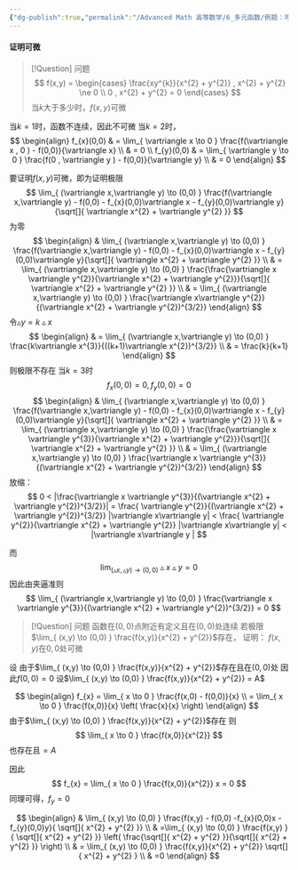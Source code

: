 ```yaml
---
{"dg-publish":true,"permalink":"/Advanced Math 高等数学/6_多元函数/例题：可微性分析/","tags":["例题","微积分"]}
---
```


#### 证明可微

> [!Question] 问题
> $$
> f(x,y) = 
> \begin{cases} 
> \frac{xy^{k}}{x^{2} + y^{2}} , x^{2} + y^{2} \ne 0 \\
> 0 , x^{2} + y^{2} = 0
> \end{cases}
> $$
> 当$k$大于多少时，$f(x,y)$可微

当$k=1$时，函数不连续，因此不可微
当$k = 2$时，
$$
\begin{align}
f_{x}(0,0)  & = \lim_{ \vartriangle x \to 0 } \frac{f(\vartriangle x , 0 ) - f(0,0)}{\vartriangle x} \\
 & = 0 \\
f_{y}(0,0)  & = \lim_{ \vartriangle y \to 0 } \frac{f(0 , \vartriangle y ) - f(0,0)}{\vartriangle y} \\
 & = 0
\end{align}
$$

要证明$f(x,y)$可微，即为证明极限
$$
\lim_{ (\vartriangle x,\vartriangle y) \to (0,0) } \frac{f(\vartriangle x,\vartriangle y) - f(0,0) - f_{x}(0,0)\vartriangle x - f_{y}(0,0)\vartriangle y}{\sqrt[]{ \vartriangle x^{2} + \vartriangle y^{2} }}
$$
为零
$$
\begin{align}
 & \lim_{ (\vartriangle x,\vartriangle y) \to (0,0) } \frac{f(\vartriangle x,\vartriangle y) - f(0,0) - f_{x}(0,0)\vartriangle x - f_{y}(0,0)\vartriangle y}{\sqrt[]{ \vartriangle x^{2} + \vartriangle y^{2} }}  \\
 &  = \lim_{ (\vartriangle x,\vartriangle y) \to (0,0) } \frac{\frac{\vartriangle x \vartriangle y^{2}}{\vartriangle x^{2} + \vartriangle y^{2}}}{\sqrt[]{ \vartriangle x^{2} + \vartriangle y^{2} }} \\
 &  = \lim_{ (\vartriangle x,\vartriangle y) \to (0,0) } \frac{\vartriangle x\vartriangle y^{2}}{(\vartriangle x^{2} + \vartriangle y^{2})^{3/2}}
\end{align}
$$
令$\vartriangle y = k\vartriangle x$
$$
\begin{align}
 &  = \lim_{ (\vartriangle x,\vartriangle y) \to (0,0) } \frac{k\vartriangle x^{3}}{((k+1)\vartriangle x^{2})^{3/2}} \\
 & = \frac{k}{k+1}
\end{align}
$$
则极限不存在
当$k = 3$时
$$
f_{x}(0,0) = 0 , f_{y}(0,0) = 0
$$
$$
\begin{align}
 & \lim_{ (\vartriangle x,\vartriangle y) \to (0,0) } \frac{f(\vartriangle x,\vartriangle y) - f(0,0) - f_{x}(0,0)\vartriangle x - f_{y}(0,0)\vartriangle y}{\sqrt[]{ \vartriangle x^{2} + \vartriangle y^{2} }}  \\ 
 &  = \lim_{ (\vartriangle x,\vartriangle y) \to (0,0) } \frac{\frac{\vartriangle x \vartriangle y^{3}}{\vartriangle x^{2} + \vartriangle y^{2}}}{\sqrt[]{ \vartriangle x^{2} + \vartriangle y^{2} }} \\  
 & = \lim_{ (\vartriangle x,\vartriangle y) \to (0,0) } \frac{\vartriangle x \vartriangle y^{3}}{(\vartriangle x^{2} + \vartriangle y^{2})^{3/2}}
\end{align}
$$
放缩：
$$
0 < |\frac{\vartriangle x \vartriangle y^{3}}{(\vartriangle x^{2} + \vartriangle y^{2})^{3/2}}|
= \frac{ \vartriangle y^{2}}{(\vartriangle x^{2} + \vartriangle y^{2})^{3/2}} |\vartriangle x\vartriangle y| < \frac{ \vartriangle y^{2}}{\vartriangle x^{2} + \vartriangle y^{2}} |\vartriangle x\vartriangle y| < |\vartriangle x\vartriangle y |
$$


而
$$
\lim_{ (\vartriangle x,\vartriangle y) \to (0,0) } \vartriangle x\vartriangle y = 0
$$
因此由夹逼准则
$$
\lim_{ (\vartriangle x,\vartriangle y) \to (0,0) } \frac{\vartriangle x \vartriangle y^{3}}{(\vartriangle x^{2} + \vartriangle y^{2})^{3/2}} = 0
$$


> [!Question] 问题
> 函数在$(0,0)$点附近有定义且在$(0,0)$处连续
> 若极限$\lim_{ (x,y) \to (0,0) } \frac{f(x,y)}{x^{2} + y^{2}}$存在，
> 证明：
> $f(x,y)$在$0,0$处可微

设
由于$\lim_{ (x,y) \to (0,0) } \frac{f(x,y)}{x^{2} + y^{2}}$存在且在$(0,0)$处
因此$f(0,0) = 0$
设$\lim_{ (x,y) \to (0,0) } \frac{f(x,y)}{x^{2} + y^{2}} = A$ 

$$
\begin{align}
f_{x} = \lim_{ x \to 0 } \frac{f(x,0) - f(0,0)}{x} \\
= \lim_{ x \to 0 } \frac{f(x,0)}{x} \left( \frac{x}{x} \right)
\end{align}
$$
由于$\lim_{ (x,y) \to (0,0) } \frac{f(x,y)}{x^{2} + y^{2}}$存在
则
$$
\lim_{ x \to 0 } \frac{f(x,0)}{x^{2}} 
$$
也存在且$= A$

因此
$$
f_{x}  = \lim_{ x \to 0 } \frac{f(x,0)}{x^{2}} x = 0
$$
同理可得，$f_{y} = 0$

$$
\begin{align}
 & \lim_{ (x,y) \to (0,0) } \frac{f(x,y) - f(0,0) -f_{x}(0,0)x - f_{y}(0,0)y}{ \sqrt[]{ x^{2} + y^{2} }} \\
 & =\lim_{ (x,y) \to (0,0) } \frac{f(x,y) }{ \sqrt[]{ x^{2} + y^{2} }} \left( \frac{\sqrt[]{ x^{2} + y^{2} }}{\sqrt[]{ x^{2} + y^{2} }} \right) \\
 & = \lim_{ (x,y) \to (0,0) } \frac{f(x,y)}{x^{2} + y^{2}} \sqrt[]{ x^{2}  + y^{2}  } \\
 & =0
\end{align}
$$
